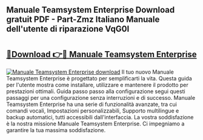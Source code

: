 ## Manuale Teamsystem Enterprise Download gratuit PDF - Part-Zmz Italiano Manuale dell'utente di riparazione VqG0l

# <h2><a href="http://dff8f3.blite.top/?on=Manuale+Teamsystem+Enterprise">🔗Download 👉🔴 Manuale Teamsystem Enterprise</a></h2>

[![Manuale Teamsystem Enterprise download](https://i.imgur.com/lujVjoI.png)](http://dff8f3.blite.top/?on=Manuale+Teamsystem+Enterprise)
Il tuo nuovo Manuale Teamsystem Enterprise è progettato per semplificarti la vita. Questa guida per l'utente mostra come installare, utilizzare e mantenere il prodotto per prestazioni ottimali. Guida passo passo alla configurazione segui questi passaggi per una configurazione senza interruzioni e di successo. Manuale Teamsystem Enterprise ha una serie di funzionalità avanzate, tra cui comandi vocali, Impostazioni personalizzabili, Supporto multilingue e backup automatici, tutti accessibili dall'interfaccia. La vostra soddisfazione è la nostra missione Manuale Teamsystem Enterprise. Ci impegniamo a garantire la tua massima soddisfazione.
